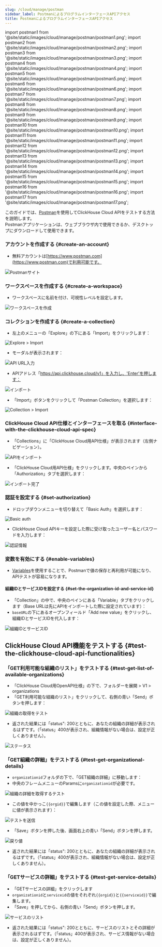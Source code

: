 ```yaml
---
slug: /cloud/manage/postman
sidebar_label: PostmanによるプログラムインターフェースAPIアクセス
title: PostmanによるプログラムインターフェースAPIアクセス
---
```


import postman1 from '@site/static/images/cloud/manage/postman/postman1.png';
import postman2 from '@site/static/images/cloud/manage/postman/postman2.png';
import postman3 from '@site/static/images/cloud/manage/postman/postman3.png';
import postman4 from '@site/static/images/cloud/manage/postman/postman4.png';
import postman5 from '@site/static/images/cloud/manage/postman/postman5.png';
import postman6 from '@site/static/images/cloud/manage/postman/postman6.png';
import postman7 from '@site/static/images/cloud/manage/postman/postman7.png';
import postman8 from '@site/static/images/cloud/manage/postman/postman8.png';
import postman9 from '@site/static/images/cloud/manage/postman/postman9.png';
import postman10 from '@site/static/images/cloud/manage/postman/postman10.png';
import postman11 from '@site/static/images/cloud/manage/postman/postman11.png';
import postman12 from '@site/static/images/cloud/manage/postman/postman12.png';
import postman13 from '@site/static/images/cloud/manage/postman/postman13.png';
import postman14 from '@site/static/images/cloud/manage/postman/postman14.png';
import postman15 from '@site/static/images/cloud/manage/postman/postman15.png';
import postman16 from '@site/static/images/cloud/manage/postman/postman16.png';
import postman17 from '@site/static/images/cloud/manage/postman/postman17.png';

このガイドでは、[Postman](https://www.postman.com/product/what-is-postman/)を使用してClickHouse Cloud APIをテストする方法を説明します。  
Postmanアプリケーションは、ウェブブラウザ内で使用できるか、デスクトップにダウンロードして使用できます。

### アカウントを作成する {#create-an-account}
* 無料アカウントは[https://www.postman.com](https://www.postman.com)で利用可能です。

<img src={postman1} alt="Postmanサイト"/>

### ワークスペースを作成する {#create-a-workspace}
* ワークスペースに名前を付け、可視性レベルを設定します。

<img src={postman2} alt="ワークスペースを作成"/>

### コレクションを作成する {#create-a-collection}
* 左上のメニューの「Explore」の下にある「Import」をクリックします：

<img src={postman3} alt="Explore > Import"/>

* モーダルが表示されます：

<img src={postman4} alt="API URL入力"/>

* APIアドレス「https://api.clickhouse.cloud/v1」を入力し、'Enter'を押します：

<img src={postman5} alt="インポート"/>

* 「Import」ボタンをクリックして「Postman Collection」を選択します：

<img src={postman6} alt="Collection > Import"/>

### ClickHouse Cloud API仕様とインターフェースを取る {#interface-with-the-clickhouse-cloud-api-spec}
* 「Collections」に「ClickHouse Cloud用API仕様」が表示されます（左側ナビゲーション）。

<img src={postman7} alt="APIをインポート"/>

* 「ClickHouse Cloud用API仕様」をクリックします。中央のペインから「Authorization」タブを選択します：

<img src={postman8} alt="インポート完了"/>

### 認証を設定する {#set-authorization}
* ドロップダウンメニューを切り替えて「Basic Auth」を選択します：

<img src={postman9} alt="Basic auth"/>

* ClickHouse Cloud APIキーを設定した際に受け取ったユーザー名とパスワードを入力します：

<img src={postman10} alt="認証情報"/>

### 変数を有効にする {#enable-variables}
* [Variables](https://learning.postman.com/docs/sending-requests/variables/)を使用することで、Postmanで値の保存と再利用が可能になり、APIテストが容易になります。
#### 組織IDとサービスIDを設定する {#set-the-organization-id-and-service-id}
* 「Collection」の中で、中央のペインにある「Variable」タブをクリックします（Base URLは先にAPIをインポートした際に設定されています）：
* `baseURL`の下にあるオープンフィールド「Add new value」をクリックし、組織IDとサービスIDを代入します：

<img src={postman11} alt="組織IDとサービスID"/>


## ClickHouse Cloud API機能をテストする {#test-the-clickhouse-cloud-api-functionalities}
### 「GET利用可能な組織のリスト」をテストする {#test-get-list-of-available-organizations}
* 「ClickHouse Cloud用OpenAPI仕様」の下で、フォルダーを展開 > V1 > organizations
* 「GET利用可能な組織のリスト」をクリックして、右側の青い「Send」ボタンを押します：

<img src={postman12} alt="組織の取得をテスト"/>

* 返された結果には「status": 200とともに、あなたの組織の詳細が表示されるはずです。（「status」400が表示され、組織情報がない場合は、設定が正しくありません）。

<img src={postman13} alt="ステータス"/>

### 「GET組織の詳細」をテストする {#test-get-organizational-details}
* `organizationid`フォルダの下で、「GET組織の詳細」に移動します：
* 中央のフレームメニューのParamsに`organizationid`が必要です。

<img src={postman14} alt="組織の詳細を取得するテスト"/>

* この値を中かっこ`{{orgid}}`で編集します（この値を設定した際、メニューに値が表示されます）：

<img src={postman15} alt="テストを送信"/>

* 「Save」ボタンを押した後、画面右上の青い「Send」ボタンを押します。

<img src={postman16} alt="戻り値"/>

* 返された結果には「status": 200とともに、あなたの組織の詳細が表示されるはずです。（「status」400が表示され、組織情報がない場合は、設定が正しくありません）。

### 「GETサービスの詳細」をテストする {#test-get-service-details}
* 「GETサービスの詳細」をクリックします
* `organizationid`と`serviceid`の値をそれぞれ`{{orgid}}`と`{{serviceid}}`で編集します。
* 「Save」を押してから、右側の青い「Send」ボタンを押します。

<img src={postman17} alt="サービスのリスト"/>

* 返された結果には「status": 200とともに、サービスのリストとその詳細が表示されるはずです。（「status」400が表示され、サービス情報がない場合は、設定が正しくありません）。
